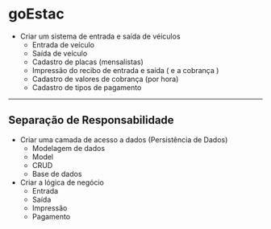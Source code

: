 # goEstac
* Criar um sistema de entrada e saída de véiculos
  * Entrada de veículo
  * Saída de veículo
  * Cadastro de placas (mensalistas)  
  * Impressão do recibo de entrada e saída ( e a cobrança )
  * Cadastro de valores de cobrança (por hora)
  * Cadastro de tipos de pagamento
---
## Separação de Responsabilidade
* Criar uma camada de acesso a dados (Persistência de Dados)
  * Modelagem de dados
  * Model
  * CRUD
  * Base de dados  
* Criar a lógica de negócio
  * Entrada
  * Saída
  * Impressão
  * Pagamento
